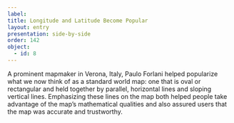 ```yaml
---
label: 
title: Longitude and Latitude Become Popular 
layout: entry
presentation: side-by-side
order: 142
object:
  - id: 8
---
```

A prominent mapmaker in Verona, Italy, Paulo Forlani helped popularize what we now think of as a standard world map: one that is oval or rectangular and held together by parallel, horizontal lines and sloping vertical lines. Emphasizing these lines on the map both helped people take advantage of the map’s mathematical qualities and also assured users that the map was accurate and trustworthy.  
